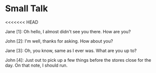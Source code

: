 # Small Talk

<<<<<<< HEAD

Jane [1]: Oh hello, I almost didn't see you there. How are you?

John [2]: I'm well, thanks for asking. How about you?

Jane [3]: Oh, you know, same as I ever was. What are you up to?

John [4]: Just out to pick up a few things before the stores close for the day. On that note, I should run.

